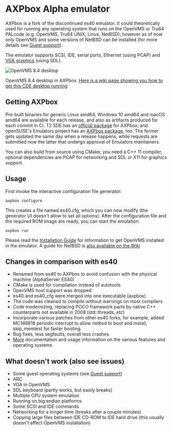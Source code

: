 # AXPbox Alpha emulator

AXPbox is a fork of the discontinued es40 emulator. It could theoretically used for running any operating system that runs on the OpenVMS or Tru64 PALcode (e.g. OpenVMS, Tru64 UNIX, Linux, NetBSD), however as of now only OpenVMS and some versions of NetBSD can be installed (for more details see [Guest support](https://github.com/lenticularis39/axpbox/wiki/Guest-support)).

The emulator supports SCSI, IDE, serial ports, Ethernet (using PCAP) and [VGA graphics](https://github.com/lenticularis39/axpbox/wiki/VGA) (using SDL).

![OpenVMS 8.4 desktop](https://i.ibb.co/zQh35hm/Sn-mek-z-2021-01-24-14-18-41.png)

OpenVMS 8.4 desktop in AXPbox. [Here is a wiki page showing you how to get this CDE desktop running](https://github.com/lenticularis39/axpbox/wiki/GUI-Desktop-Environment-(CDE))

## Getting AXPbox

Pre-built binaries for generic Linux amd64, Windows 10 amd64 and macOS amd64 are available for each release, and also as artifacts produced for each commit in CI. T2 SDE has an [official package](http://t2sde.org/packages/axpbox) for AXPbox, and openSUSE's Emulators project has an [AXPbox package](https://build.opensuse.org/package/show/Emulators/axpbox), too. The former gets updated the same day when a release happens, while requests are submitted now the latter that undergo approval of Emulators maintainers.

You can also build from source using CMake; you need a C++ 11 compiler, optional dependencies are PCAP for networking and SDL or X11 for graphics support.

## Usage

First invoke the interactive configuration file generator:
```
axpbox configure
```
This creates a file named es40.cfg, which you can now modify (the generator UI doesn't allow to set all options). After the configuration file and the required ROM image are ready, you can start the emulation:
```
axpbox run
```

Please read the [Installation Guide](https://github.com/lenticularis39/axpbox/wiki/OpenVMS-installation-guide) for information to get OpenVMS installed in the emulator. A guide for NetBSD is [also available on the Wiki](https://github.com/lenticularis39/axpbox/wiki/NetBSD-9.2-install-guide)

## Changes in comparison with es40

- Renamed from es40 to AXPbox to avoid confusion with the physical machine (AlphaServer ES40)
- CMake is used for compilation instead of autotools
- OpenVMS host support was dropped
- es40 and es40_cfg were merged into one executable (axpbox)
- The code was cleaned to compile without warnings on most compilers
- Code modernizing, replacing POCO framework parts by native C++ counterparts not available in 2008 (std::threads, etc)
- Incorporate various patches from other es40 forks, for example, added MC146818 periodic interrupt to allow netbsd to boot and install, skip_memtest for faster booting.
- Bug fixes, less segfaults, overall less crashes. 
- [More](https://github.com/lenticularis39/axpbox/wiki/) documentation and usage information on the various features and operating systems

## What doesn't work (also see issues)

- Some guest operating systems (see [Guest support](https://github.com/lenticularis39/axpbox/wiki/Guest-support))
- ARC
- VGA in OpenVMS
- SDL keyboard (partly works, but easily breaks)
- Multiple CPU system emulation
- Running on big endian platforms
- Some SCSI and IDE commands
- Networking for a longer time (breaks after a couple minutes)
- Copying large files between IDE CD-ROM to IDE hard drive (this usually doesn't affect OpenVMS installation)
